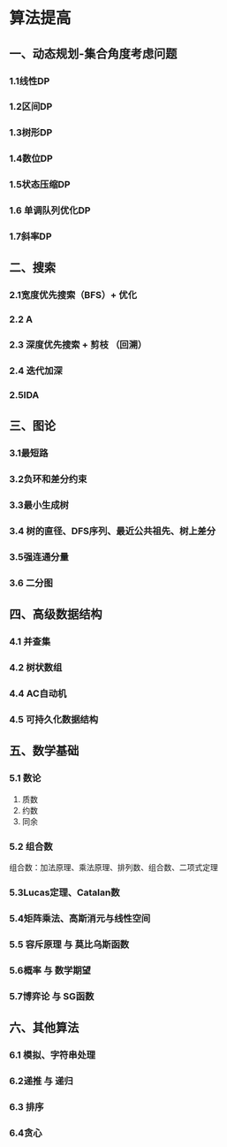 # 算法提高

## 一、动态规划-集合角度考虑问题

### 1.1线性DP

### 1.2区间DP

### 1.3树形DP 

### 1.4数位DP

### 1.5状态压缩DP

### 1.6 单调队列优化DP

### 1.7斜率DP

## 二、搜索

### 2.1宽度优先搜索（BFS）+ 优化

### 2.2 A

### 2.3 深度优先搜索 + 剪枝 （回溯）

### 2.4 迭代加深

### 2.5IDA

## 三、图论

### 3.1最短路

### 3.2负环和差分约束

### 3.3最小生成树

### 3.4 树的直径、DFS序列、最近公共祖先、树上差分

### 3.5强连通分量

### 3.6 二分图

## 四、高级数据结构

### 4.1 并查集

### 4.2 树状数组

### 4.4 AC自动机

### 4.5 可持久化数据结构

## 五、数学基础

### 5.1 数论

1. 质数
2. 约数
3. 同余

### 5.2 组合数

组合数：加法原理、乘法原理、排列数、组合数、二项式定理

### 5.3Lucas定理、Catalan数

### 5.4矩阵乘法、高斯消元与线性空间

### 5.5 容斥原理 与 莫比乌斯函数

### 5.6概率 与 数学期望

### 5.7博弈论 与 SG函数

## 六、其他算法

### 6.1 模拟、字符串处理

### 6.2递推 与 递归

### 6.3 排序

### 6.4贪心



